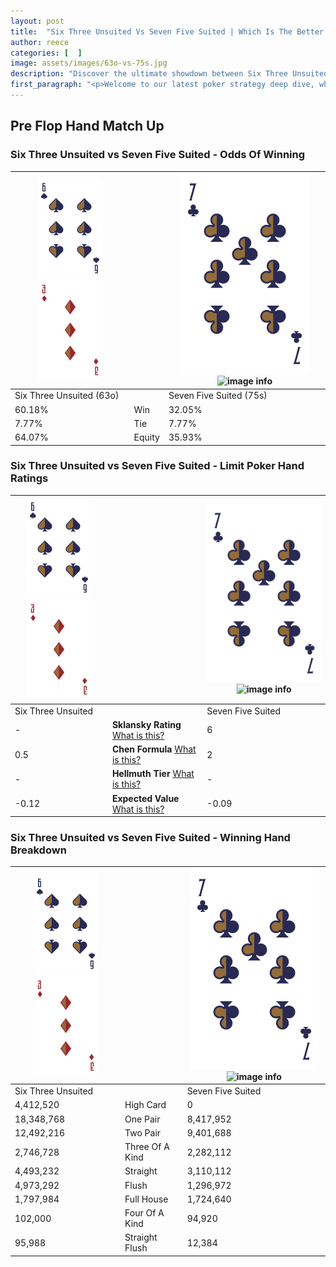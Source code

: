 ```yaml
---
layout: post
title:  "Six Three Unsuited Vs Seven Five Suited | Which Is The Better Hand In Poker? A Complete Guide"
author: reece
categories: [  ]
image: assets/images/63o-vs-75s.jpg
description: "Discover the ultimate showdown between Six Three Unsuited and Seven Five Suited in poker! Uncover the odds, strategies, and scenarios where one hand triumphs over the other. Get ready to up your poker game with this thrilling analysis."
first_paragraph: "<p>Welcome to our latest poker strategy deep dive, where we're pitting two distinct hands against each other in a high-stakes showdown: Six Three Unsuited vs Seven Five Suited.</p><p>In the dynamic world of poker, every decision counts, and knowing which hand holds the upper hand is key to your success at the table.</p><p>In this article, we'll dissect these two hands, explore the scenarios where one dominates the other, and equip you with the knowledge to make strategic choices that can tip the odds in your favor.</p><p>Get ready to unravel the intriguing dynamics of these poker hands and elevate your game to new heights.</p>"
---
```




[comment]: # (sp0)

## Pre Flop Hand Match Up

<div class="table hand-ratings" markdown="1"> 



### Six Three Unsuited vs Seven Five Suited - Odds Of Winning


    
| ![image info](assets/images/hand1/6.png) ![image info](assets/images/hand1/3o.png) |  | ![image info](assets/images/hand2/7.png) ![image info](assets/images/hand2/5s.png) |
| -------- | -------- | -------- |
| Six Three Unsuited (63o) |  | Seven Five Suited (75s) |
| 60.18% | Win | 32.05% |
| 7.77% | Tie | 7.77% |
| 64.07% | Equity | 35.93% |




[comment]: # (sp1)



### Six Three Unsuited vs Seven Five Suited - Limit Poker Hand Ratings


    
| ![image info](assets/images/hand1/6.png) ![image info](assets/images/hand1/3o.png) |  | ![image info](assets/images/hand2/7.png) ![image info](assets/images/hand2/5s.png) |
| -------- | -------- | -------- |
| Six Three Unsuited |  | Seven Five Suited |
| - | **Sklansky Rating** [What is this?](/sklansky-rating-explained) | 6 |
| 0.5 | **Chen Formula** [What is this?](/chen-formula-explained) | 2 |
| - | **Hellmuth Tier** [What is this?](/Hellmuth-tier-explained) | - |
| -0.12 | **Expected Value** [What is this?](/expected-value-explained) | -0.09 |




[comment]: # (sp2)



### Six Three Unsuited vs Seven Five Suited - Winning Hand Breakdown


    
| ![image info](assets/images/hand1/6.png) ![image info](assets/images/hand1/3o.png) |  | ![image info](assets/images/hand2/7.png) ![image info](assets/images/hand2/5s.png) |
| -------- | -------- | -------- |
| Six Three Unsuited |  | Seven Five Suited |
| 4,412,520 | High Card | 0 |
| 18,348,768 | One Pair | 8,417,952 |
| 12,492,216 | Two Pair | 9,401,688 |
| 2,746,728 | Three Of A Kind | 2,282,112 |
| 4,493,232 | Straight | 3,110,112 |
| 4,973,292 | Flush | 1,296,972 |
| 1,797,984 | Full House | 1,724,640 |
| 102,000 | Four Of A Kind | 94,920 |
| 95,988 | Straight Flush | 12,384 |




[comment]: # (sp3)



</div>

[comment]: # (sp4)



[comment]: # (sp5)

